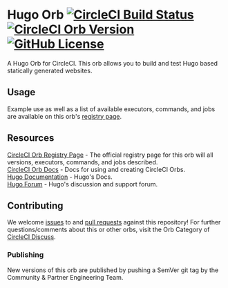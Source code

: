 # Hugo Orb [![CircleCI Build Status](https://circleci.com/gh/CircleCI-Public/hugo-orb.svg?style=shield "CircleCI Build Status")](https://circleci.com/gh/CircleCI-Public/hugo-orb) [![CircleCI Orb Version](https://img.shields.io/badge/endpoint.svg?url=https://badges.circleci.io/orb/circleci/hugo)][reg-page] [![GitHub License](https://img.shields.io/badge/license-MIT-lightgrey.svg)](https://raw.githubusercontent.com/CircleCI-Public/hugo-orb/master/LICENSE)

A Hugo Orb for CircleCI.
This orb allows you to build and test Hugo based statically generated websites.


## Usage

Example use as well as a list of available executors, commands, and jobs are available on this orb's [registry page][reg-page].


## Resources

[CircleCI Orb Registry Page][reg-page] - The official registry page for this orb will all versions, executors, commands, and jobs described.  
[CircleCI Orb Docs](https://circleci.com/docs/2.0/orb-intro/#section=configuration) - Docs for using and creating CircleCI Orbs.  
[Hugo Documentation](https://gohugo.io/documentation/) - Hugo's Docs.  
[Hugo Forum](https://discourse.gohugo.io/) - Hugo's discussion and support forum.  


## Contributing
We welcome [issues](https://github.com/CircleCI-Public/hugo-orb/issues) to and [pull requests](https://github.com/CircleCI-Public/hugo-orb/pulls) against this repository!
For further questions/comments about this or other orbs, visit the Orb Category of [CircleCI Discuss](https://discuss.circleci.com/c/orbs).

### Publishing

New versions of this orb are published by pushing a SemVer git tag by the Community & Partner Engineering Team.



[reg-page]: https://circleci.com/orbs/registry/orb/circleci/hugo
